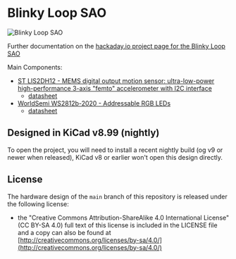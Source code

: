 # Blinky Loop SAO

![Blinky Loop SAO](https://github.com/flummer/blinky-lopp-sao/raw/main/IMAGES/DSC_0760.jpg "Blinky Loop SAO")

Further documentation on the [hackaday.io project page for the Blinky Loop SAO](https://hackaday.io/project/198163-blinky-loop-sao)

Main Components:

- [ST LIS2DH12 - MEMS digital output motion sensor: ultra-low-power high-performance 3-axis "femto" accelerometer with I2C interface](https://www.st.com/en/mems-and-sensors/lis2dh12.html)
    - [datasheet](https://www.st.com/resource/en/datasheet/lis2dh12.pdf)
- [WorldSemi WS2812b-2020 - Addressable RGB LEDs](http://www.world-semi.com/ws2812-family/)
    - [datasheet](https://www.lcsc.com/datasheet/lcsc_datasheet_2012110135_Worldsemi-WS2812B-2020_C965555.pdf)

## Designed in KiCad v8.99 (nightly)

To open the project, you will need to install a recent nightly build (og v9 or newer when released), KiCad v8 or earlier won't open this design directly.

## License

The hardware design of the `main` branch of this repository is released under the following license:

* the "Creative Commons Attribution-ShareAlike 4.0 International License"
  (CC BY-SA 4.0) full text of this license is included in the LICENSE file
  and a copy can also be found at
  [http://creativecommons.org/licenses/by-sa/4.0/](http://creativecommons.org/licenses/by-sa/4.0/)
